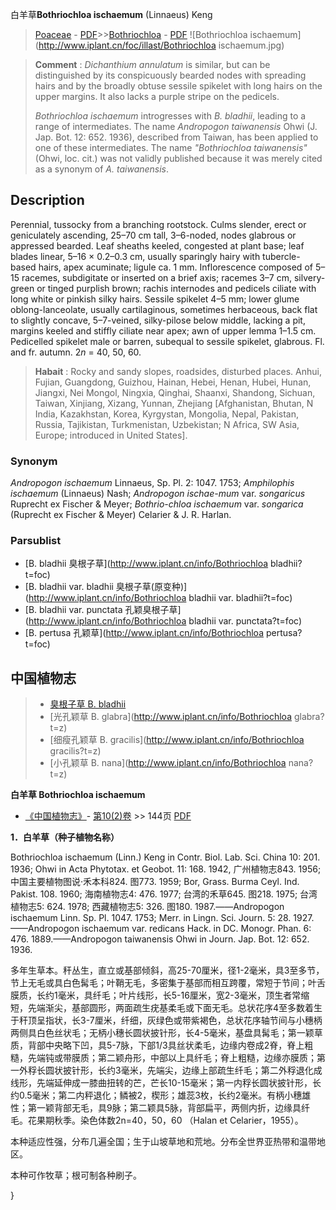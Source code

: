 白羊草**Bothriochloa ischaemum** (Linnaeus) Keng

> [Poaceae](http://www.iplant.cn/info/Poaceae?t=foc) - [PDF](http://www.iplant.cn/foc/pdf/Poaceae.pdf)>>[Bothriochloa](http://www.iplant.cn/info/Bothriochloa?t=foc) - [PDF](http://www.iplant.cn/foc/pdf/Bothriochloa.pdf)
![Bothriochloa ischaemum](http://www.iplant.cn/foc/illast/Bothriochloa ischaemum.jpg)

> **Comment** : 
> *Dichanthium annulatum* is similar, but can be distinguished by its conspicuously bearded nodes with spreading hairs and by the broadly obtuse sessile spikelet with long hairs on the upper margins. It also lacks a purple stripe on the pedicels.
>
> *Bothriochloa ischaemum* introgresses with *B. bladhii*, leading to a range of intermediates. The name *Andropogon taiwanensis* Ohwi (J. Jap. Bot. 12: 652. 1936), described from Taiwan, has been applied to one of these intermediates. The name *\"Bothriochloa taiwanensis\"* (Ohwi, loc. cit.) was not validly published because it was merely cited as a synonym of *A. taiwanensis*.

## Description

Perennial, tussocky from a branching rootstock. Culms slender, erect or geniculately ascending, 25–70 cm tall, 3–6-noded, nodes glabrous or appressed bearded. Leaf sheaths keeled, congested at plant base; leaf blades linear, 5–16 × 0.2–0.3 cm, usually sparingly hairy with tubercle-based hairs, apex acuminate; ligule ca. 1 mm. Inflorescence composed of 5–15 racemes, subdigitate or inserted on a brief axis; racemes 3–7 cm, silvery-green or tinged purplish brown; rachis internodes and pedicels ciliate with long white or pinkish silky hairs. Sessile spikelet 4–5 mm; lower glume oblong-lanceolate, usually cartilaginous, sometimes herbaceous, back flat to slightly concave, 5–7-veined, silky-pilose below middle, lacking a pit, margins keeled and stiffly ciliate near apex; awn of upper lemma 1–1.5 cm. Pedicelled spikelet male or barren, subequal to sessile spikelet, glabrous. Fl. and fr. autumn. 2*n* = 40, 50, 60.

> **Habait** : 
> Rocky and sandy slopes, roadsides, disturbed places. Anhui, Fujian, Guangdong, Guizhou, Hainan, Hebei, Henan, Hubei, Hunan, Jiangxi, Nei Mongol, Ningxia, Qinghai, Shaanxi, Shandong, Sichuan, Taiwan, Xinjiang, Xizang, Yunnan, Zhejiang [Afghanistan, Bhutan, N India, Kazakhstan, Korea, Kyrgystan, Mongolia, Nepal, Pakistan, Russia, Tajikistan, Turkmenistan, Uzbekistan; N Africa, SW Asia, Europe; introduced in United States].

### Synonym
*Andropogon ischaemum* Linnaeus, Sp. Pl. 2: 1047. 1753; *Amphilophis ischaemum* (Linnaeus) Nash; *Andropogon ischae-mum* var. *songaricus* Ruprecht ex Fischer & Meyer; *Bothrio-chloa ischaemum* var. *songarica* (Ruprecht ex Fischer & Meyer) Celarier & J. R. Harlan.

### Parsublist

* [B.  bladhii  臭根子草](http://www.iplant.cn/info/Bothriochloa bladhii?t=foc)
* [B.  bladhii var. bladhii  臭根子草(原变种)](http://www.iplant.cn/info/Bothriochloa bladhii var. bladhii?t=foc)
* [B.  bladhii var. punctata  孔颖臭根子草](http://www.iplant.cn/info/Bothriochloa bladhii var. punctata?t=foc)
* [B.  pertusa  孔颖草](http://www.iplant.cn/info/Bothriochloa pertusa?t=foc)

## 中国植物志

> * [臭根子草  B.  bladhii](Bothriochloa-bladhii-臭根子草.md)
> * [光孔颖草  B.  glabra](http://www.iplant.cn/info/Bothriochloa glabra?t=z)
> * [细瘦孔颖草  B.  gracilis](http://www.iplant.cn/info/Bothriochloa gracilis?t=z)
> * [小孔颖草  B.  nana](http://www.iplant.cn/info/Bothriochloa nana?t=z)

**白羊草 Bothriochloa ischaemum**

* [《中国植物志》](http://www.iplant.cn/frps)- [第10(2)卷](http://www.iplant.cn/frps/vol/10(2)) >> 144页 [PDF](http://www.iplant.cn/frps/pdf/10(2)/144.pdf)

**1．白羊草（种子植物名称）**

Bothriochloa ischaemum (Linn.) Keng in Contr. Biol. Lab. Sci. China 10: 201. 1936; Ohwi in Acta Phytotax. et Geobot. 11: 168. 1942, 广州植物志843. 1956;中国主要植物图说·禾本科824. 图773. 1959; Bor, Grass. Burma Ceyl. Ind. Pakist. 108. 1960; 海南植物志4: 476. 1977; 台湾的禾草645. 图218. 1975; 台湾植物志5: 624. 1978; 西藏植物志5: 326. 图180. 1987.——Andropogon ischaemum Linn. Sp. Pl. 1047. 1753; Merr. in Lingn. Sci. Journ. 5: 28. 1927. ——Andropogon ischaemum var. redicans Hack. in DC. Monogr. Phan. 6: 476. 1889.——Andropogon taiwanensis Ohwi in Journ. Jap. Bot. 12: 652. 1936.

多年生草本。秆丛生，直立或基部倾斜，高25-70厘米，径1-2毫米，具3至多节，节上无毛或具白色髯毛；叶鞘无毛，多密集于基部而相互跨覆，常短于节间；叶舌膜质，长约1毫米，具纤毛；叶片线形，长5-16厘米，宽2-3毫米，顶生者常缩短，先端渐尖，基部圆形，两面疏生疣基柔毛或下面无毛。总状花序4至多数着生于秆顶呈指状，长3-7厘米，纤细，灰绿色或带紫褐色，总状花序轴节间与小穗柄两侧具白色丝状毛；无柄小穗长圆状披针形，长4-5毫米，基盘具髯毛；第一颖草质，背部中央略下凹，具5-7脉，下部1/3具丝状柔毛，边缘内卷成2脊，脊上粗糙，先端钝或带膜质；第二颖舟形，中部以上具纤毛；脊上粗糙，边缘亦膜质；第一外稃长圆状披针形，长约3毫米，先端尖，边缘上部疏生纤毛；第二外稃退化成线形，先端延伸成一膝曲扭转的芒，芒长10-15毫米；第一内稃长圆状披针形，长约0.5毫米；第二内秤退化；鳞被2，楔形；雄蕊3枚，长约2毫米。有柄小穗雄性；第一颖背部无毛，具9脉；第二颖具5脉，背部扁平，两侧内折，边缘具纤毛。花果期秋季。染色体数2n=40，50，60 （Halan et Celarier，1955）。

本种适应性强，分布几遍全国；生于山坡草地和荒地。分布全世界亚热带和温带地区。

本种可作牧草；根可制各种刷子。

}
